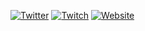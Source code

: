 [![Twitter](https://img.shields.io/badge/-Twitter-1A91DA?style=for-the-badge&logo=Twitter&logoColor=white)](https://twitter.com/JulioVilarM)
[![Twitch](https://img.shields.io/badge/-Linkedin-522D94?style=for-the-badge&logo=Linkedin&logoColor=white)](https://www.linkedin.com/in/juliovmelo/)
[![Website](https://img.shields.io/badge/-Codepen-41A6B6?style=for-the-badge&logo=Codepen&logoColor=white)](https://codepen.io/juliovmm)

